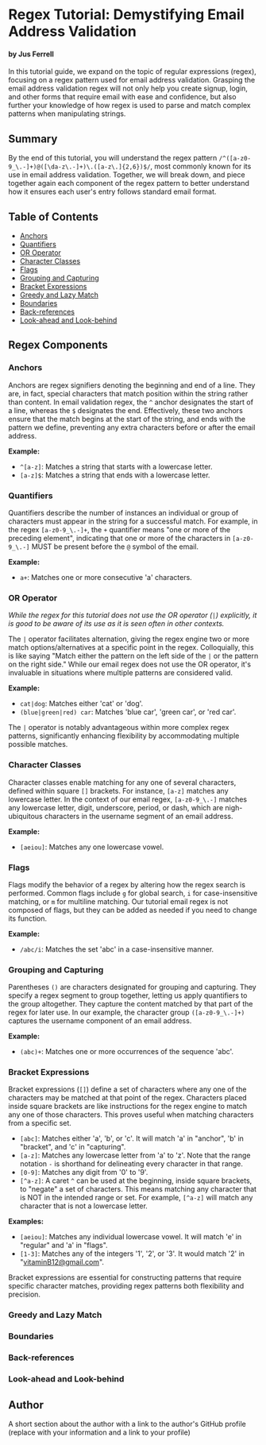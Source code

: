 # Regex Tutorial: Demystifying Email Address Validation
#### by Jus Ferrell

In this tutorial guide, we expand on the topic of regular expressions (regex), focusing on a regex pattern used for email address validation. Grasping the email address validation regex will not only help you create signup, login, and other forms that require email with ease and confidence, but also further your knowledge of how regex is used to parse and match complex patterns when manipulating strings.

## Summary

By the end of this tutorial, you will understand the regex pattern `/^([a-z0-9_\.-]+)@([\da-z\.-]+)\.([a-z\.]{2,6})$/`, most commonly known for its use in email address validation. Together, we will break down, and piece together again each component of the regex pattern to better understand how it ensures each user's entry follows standard email format.

## Table of Contents

- [Anchors](#anchors)
- [Quantifiers](#quantifiers)
- [OR Operator](#or-operator)
- [Character Classes](#character-classes)
- [Flags](#flags)
- [Grouping and Capturing](#grouping-and-capturing)
- [Bracket Expressions](#bracket-expressions)
- [Greedy and Lazy Match](#greedy-and-lazy-match)
- [Boundaries](#boundaries)
- [Back-references](#back-references)
- [Look-ahead and Look-behind](#look-ahead-and-look-behind)

## Regex Components

### Anchors
Anchors are regex signifiers denoting the beginning and end of a line. They are, in fact, special characters that match position within the string rather than content. In email validation regex, the `^` anchor designates the start of a line, whereas the `$` designates the end. Effectively, these two anchors ensure that the match begins at the start of the string, and ends with the pattern we define, preventing any extra characters before or after the email address.

**Example:**
- `^[a-z]`: Matches a string that starts with a lowercase letter.
- `[a-z]$`: Matches a string that ends with a lowercase letter.


### Quantifiers
Quantifiers describe the number of instances an individual or group of characters must appear in the string for a successful match. For example, in the regex `[a-z0-9_\.-]+`, the `+` quantifier means "one or more of the preceding element", indicating that one or more of the characters in `[a-z0-9_\.-]` MUST be present before the `@` symbol of the email.

**Example:**
- `a+`: Matches one or more consecutive 'a' characters.


### OR Operator
_While the regex for this tutorial does not use the OR operator (`|`) explicitly, it is good to be aware of its use as it is seen often in other contexts._

The `|` operator facilitates alternation, giving the regex engine two or more match options/alternatives at a specific point in the regex. Colloquially, this is like saying "Match either the pattern on the left side of the `|` or the pattern on the right side." While our email regex does not use the OR operator, it's invaluable in situations where multiple patterns are considered valid.

**Example:**
- `cat|dog`: Matches either 'cat' or 'dog'.
- `(blue|green|red) car`: Matches 'blue car', 'green car', or 'red car'.

The `|` operator is notably advantageous within more complex regex patterns, significantly enhancing flexibility by accommodating multiple possible matches.


### Character Classes
Character classes enable matching for any one of several characters, defined within square `[]` brackets. For instance, `[a-z]` matches any lowercase letter. In the context of our email regex, `[a-z0-9_\.-]` matches any lowercase letter, digit, underscore, period, or dash, which are nigh-ubiquitous characters in the username segment of an email address.

**Example:**
- `[aeiou]`: Matches any one lowercase vowel.


### Flags
Flags modify the behavior of a regex by altering how the regex search is performed. Common flags include `g` for global search, `i` for case-insensitive matching, or `m` for multiline matching. Our tutorial email regex is not composed of flags, but they can be added as needed if you need to change its function.

**Example:**
- `/abc/i`: Matches the set 'abc' in a case-insensitive manner.


### Grouping and Capturing
Parentheses `()` are characters designated for grouping and capturing. They specify a regex segment to group together, letting us apply quantifiers to the group altogether. They  capture the content matched by that part of the regex for later use. In our example, the character group `([a-z0-9_\.-]+)` captures the username component of an email address.

**Example:**
- `(abc)+`: Matches one or more occurrences of the sequence 'abc'.


### Bracket Expressions
Bracket expressions (`[]`) define a set of characters where any one of the characters may be matched at that point of the regex. Characters placed inside square brackets are like instructions for the regex engine to match any one of those characters. This proves useful when matching characters from a specific set.

- `[abc]`: Matches either 'a', 'b', or 'c'. It will match 'a' in "anchor", 'b' in "bracket", and 'c' in "capturing".
- `[a-z]`: Matches any lowercase letter from 'a' to 'z'. Note that the range notation `-` is shorthand for delineating every character in that range.
- `[0-9]`: Matches any digit from '0' to '9'.
- `[^a-z]`: A caret `^` can be used at the beginning, inside square brackets, to "negate" a set of characters. This means matching any character that is NOT in the intended range or set. For example, `[^a-z]` will match any character that is not a lowercase letter.

**Examples:**
- `[aeiou]`: Matches any individual lowercase vowel. It will match 'e' in "regular" and 'a' in "flags".
- `[1-3]`: Matches any of the integers '1', '2', or '3'. It would match '2' in "vitaminB12@gmail.com".

Bracket expressions are essential for constructing patterns that require specific character matches, providing regex patterns both flexibility and precision.

### Greedy and Lazy Match

### Boundaries

### Back-references

### Look-ahead and Look-behind

## Author

A short section about the author with a link to the author's GitHub profile (replace with your information and a link to your profile)